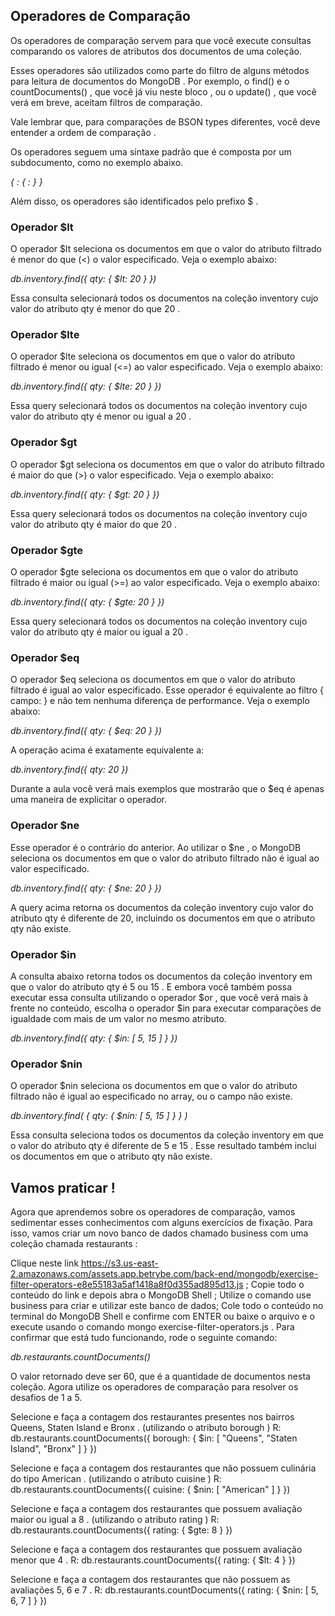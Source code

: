 ## Operadores de Comparação

Os operadores de comparação servem para que você execute consultas comparando os valores de atributos dos documentos de uma coleção.

Esses operadores são utilizados como parte do filtro de alguns métodos para leitura de documentos do MongoDB . Por exemplo, o find() e o countDocuments() , que você já viu neste bloco , ou o update() , que você verá em breve, aceitam filtros de comparação.

Vale lembrar que, para comparações de BSON types diferentes, você deve entender a ordem de comparação .

Os operadores seguem uma sintaxe padrão que é composta por um subdocumento, como no exemplo abaixo.

*{ <campo>: { <operador>: <valor> } }*

Além disso, os operadores são identificados pelo prefixo $ .

### Operador $lt

O operador $lt seleciona os documentos em que o valor do atributo filtrado é menor do que (<) o valor especificado.
Veja o exemplo abaixo:

*db.inventory.find({ qty: { $lt: 20 } })*

Essa consulta selecionará todos os documentos na coleção inventory cujo valor do atributo qty é menor do que 20 .

### Operador $lte
O operador $lte seleciona os documentos em que o valor do atributo filtrado é menor ou igual (<=) ao valor especificado.
Veja o exemplo abaixo:

*db.inventory.find({ qty: { $lte: 20 } })*

Essa query selecionará todos os documentos na coleção inventory cujo valor do atributo qty é menor ou igual a 20 .

### Operador $gt
O operador $gt seleciona os documentos em que o valor do atributo filtrado é maior do que (>) o valor especificado.
Veja o exemplo abaixo:

*db.inventory.find({ qty: { $gt: 20 } })*

Essa query selecionará todos os documentos na coleção inventory cujo valor do atributo qty é maior do que 20 .

### Operador $gte
O operador $gte seleciona os documentos em que o valor do atributo filtrado é maior ou igual (>=) ao valor especificado.
Veja o exemplo abaixo:

*db.inventory.find({ qty: { $gte: 20 } })*

Essa query selecionará todos os documentos na coleção inventory cujo valor do atributo qty é maior ou igual a 20 .

### Operador $eq
O operador $eq seleciona os documentos em que o valor do atributo filtrado é igual ao valor especificado. Esse operador é equivalente ao filtro { campo: <valor> } e não tem nenhuma diferença de performance.
Veja o exemplo abaixo:

*db.inventory.find({ qty: { $eq: 20 } })*

A operação acima é exatamente equivalente a:

*db.inventory.find({ qty: 20 })*

Durante a aula você verá mais exemplos que mostrarão que o $eq é apenas uma maneira de explicitar o operador.

### Operador $ne
Esse operador é o contrário do anterior. Ao utilizar o $ne , o MongoDB seleciona os documentos em que o valor do atributo filtrado não é igual ao valor especificado.

*db.inventory.find({ qty: { $ne: 20 } })*

A query acima retorna os documentos da coleção inventory cujo valor do atributo qty é diferente de 20, incluindo os documentos em que o atributo qty não existe.

### Operador $in
A consulta abaixo retorna todos os documentos da coleção inventory em que o valor do atributo qty é 5 ou 15 . E embora você também possa executar essa consulta utilizando o operador $or , que você verá mais à frente no conteúdo, escolha o operador $in para executar comparações de igualdade com mais de um valor no mesmo atributo.

*db.inventory.find({ qty: { $in: [ 5, 15 ] } })*

### Operador $nin
O operador $nin seleciona os documentos em que o valor do atributo filtrado não é igual ao especificado no array, ou o campo não existe.

*db.inventory.find( { qty: { $nin: [ 5, 15 ] } } )*

Essa consulta seleciona todos os documentos da coleção inventory em que o valor do atributo qty é diferente de 5 e 15 . Esse resultado também inclui os documentos em que o atributo qty não existe.

## Vamos praticar !
Agora que aprendemos sobre os operadores de comparação, vamos sedimentar esses conhecimentos com alguns exercícios de fixação. Para isso, vamos criar um novo banco de dados chamado business com uma coleção chamada restaurants :

Clique neste link https://s3.us-east-2.amazonaws.com/assets.app.betrybe.com/back-end/mongodb/exercise-filter-operators-e8e55183a5af1418a8f0d355ad895d13.js ;
Copie todo o conteúdo do link e depois abra o MongoDB Shell ;
Utilize o comando use business para criar e utilizar este banco de dados;
Cole todo o conteúdo no terminal do MongoDB Shell e confirme com ENTER ou baixe o arquivo e o execute usando o comando mongo exercise-filter-operators.js .
Para confirmar que está tudo funcionando, rode o seguinte comando:

*db.restaurants.countDocuments()*

O valor retornado deve ser 60, que é a quantidade de documentos nesta coleção. Agora utilize os operadores de comparação para resolver os desafios de 1 a 5.


Selecione e faça a contagem dos restaurantes presentes nos bairros Queens, Staten Island e Bronx . (utilizando o atributo borough )
R: db.restaurants.countDocuments({ borough: { $in: [ "Queens", "Staten Island", "Bronx" ] } })

Selecione e faça a contagem dos restaurantes que não possuem culinária do tipo American . (utilizando o atributo cuisine )
R: db.restaurants.countDocuments({ cuisine: { $nin: [ "American" ] } })

Selecione e faça a contagem dos restaurantes que possuem avaliação maior ou igual a 8 . (utilizando o atributo rating )
R: db.restaurants.countDocuments({ rating: { $gte: 8 } })

Selecione e faça a contagem dos restaurantes que possuem avaliação menor que 4 .
R: db.restaurants.countDocuments({ rating: { $lt: 4 } })

Selecione e faça a contagem dos restaurantes que não possuem as avaliações 5, 6 e 7 .
R: db.restaurants.countDocuments({ rating: { $nin: [ 5, 6, 7 ] } })